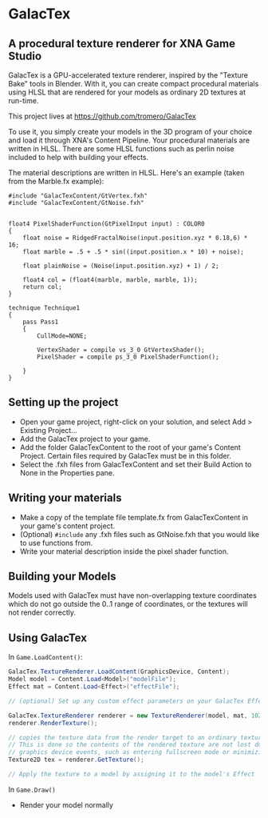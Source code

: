 GalacTex
========

A procedural texture renderer for XNA Game Studio
--------

GalacTex is a GPU-accelerated texture renderer, inspired by the "Texture Bake" tools in Blender. With it, you can create compact procedural materials using HLSL that are rendered for your models as ordinary 2D textures at run-time.

This project lives at https://github.com/tromero/GalacTex

To use it, you simply create your models in the 3D program of your choice and load it through XNA's Content Pipeline. Your procedural materials are written in HLSL. There are some HLSL functions such as perlin noise included to help with building your effects.

The material descriptions are written in HLSL. Here's an example (taken from the Marble.fx example):

```hlsl
#include "GalacTexContent/GtVertex.fxh"
#include "GalacTexContent/GtNoise.fxh"


float4 PixelShaderFunction(GtPixelInput input) : COLOR0
{
    float noise = RidgedFractalNoise(input.position.xyz * 0.18,6) * 16;
	float marble = .5 + .5 * sin((input.position.x * 10) + noise);

	float plainNoise = (Noise(input.position.xyz) + 1) / 2;

    float4 col = (float4(marble, marble, marble, 1));
	return col;
}

technique Technique1
{
    pass Pass1
    {
        CullMode=NONE;
        
        VertexShader = compile vs_3_0 GtVertexShader();
        PixelShader = compile ps_3_0 PixelShaderFunction();
        
    }
}
```

Setting up the project
--------

- Open your game project, right-click on your solution, and select Add > Existing Project...
- Add the GalacTex project to your game.
- Add the folder GalacTexContent to the root of your game's Content Project. Certain files required by GalacTex must be in this folder.
- Select the .fxh files from GalacTexContent and set their Build Action to None in the Properties pane.


Writing your materials
--------

- Make a copy of the template file template.fx from GalacTexContent in your game's content project.
- (Optional) `#include` any .fxh files such as GtNoise.fxh that you would like to use functions from.
- Write your material description inside the pixel shader function.


Building your Models
--------

Models used with GalacTex must have non-overlapping texture coordinates which do not go outside the 0..1 range of coordinates, or the textures will not render correctly.


Using GalacTex
--------

In `Game.LoadContent()`:
```csharp
GalacTex.TextureRenderer.LoadContent(GraphicsDevice, Content);
Model model = Content.Load<Model>("modelFile");
Effect mat = Content.Load<Effect>("effectFile");

// (optional) Set up any custom effect parameters on your GalacTex Effects

GalacTex.TextureRenderer renderer = new TextureRenderer(model, mat, 1024, 1024);
renderer.RenderTexture();

// copies the texture data from the render target to an ordinary texture. 
// This is done so the contents of the rendered texture are not lost during certain
// graphics device events, such as entering fullscreen mode or minimizing the game.
Texture2D tex = renderer.GetTexture();

// Apply the texture to a model by assigning it to the model's Effect
```

In `Game.Draw()`
- Render your model normally